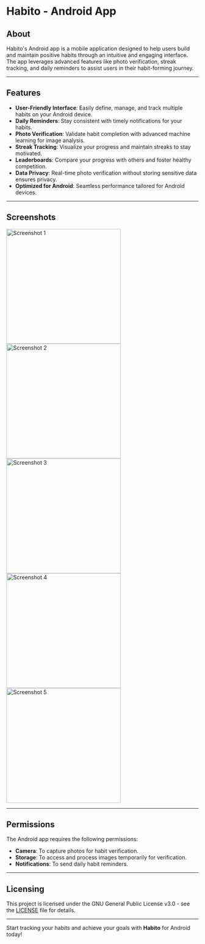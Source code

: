 # Habito - Android App

## About
Habito's Android app is a mobile application designed to help users build and maintain positive habits through an intuitive and engaging interface. The app leverages advanced features like photo verification, streak tracking, and daily reminders to assist users in their habit-forming journey.

---

## Features
- **User-Friendly Interface**: Easily define, manage, and track multiple habits on your Android device.
- **Daily Reminders**: Stay consistent with timely notifications for your habits.
- **Photo Verification**: Validate habit completion with advanced machine learning for image analysis.
- **Streak Tracking**: Visualize your progress and maintain streaks to stay motivated.
- **Leaderboards**: Compare your progress with others and foster healthy competition.
- **Data Privacy**: Real-time photo verification without storing sensitive data ensures privacy.
- **Optimized for Android**: Seamless performance tailored for Android devices.

---

## Screenshots
<img src="https://github.com/user-attachments/assets/9e82ae87-46c5-4a23-91f6-1b7bed0dbe53" alt="Screenshot 1" width="300">
<img src="https://github.com/user-attachments/assets/9ca95d59-1bcb-4770-a14a-9f04c76a19db" alt="Screenshot 2" width="300">
<img src="https://github.com/user-attachments/assets/9c935aa4-2144-477f-8cfa-8c165e38a611" alt="Screenshot 3" width="300">
<img src="https://github.com/user-attachments/assets/36da2557-682d-4e16-bdf8-fd4372f5e5e4" alt="Screenshot 4" width="300">
<img src="https://github.com/user-attachments/assets/1a55c98c-7b08-4b55-8a97-21f8232b47a4" alt="Screenshot 5" width="300">


---

## Permissions
The Android app requires the following permissions:
- **Camera**: To capture photos for habit verification.
- **Storage**: To access and process images temporarily for verification.
- **Notifications**: To send daily habit reminders.

---

## Licensing
This project is licensed under the GNU General Public License v3.0 - see the [LICENSE](LICENSE) file for details.

---

Start tracking your habits and achieve your goals with **Habito** for Android today!
